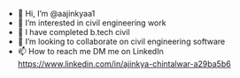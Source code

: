 - 👋 Hi, I’m @aajinkyaa1
- 👀 I’m interested in civil engineering work 
- 🌱 I have completed b.tech civil 
- 💞️ I’m looking to collaborate on civil engineering software 
- 📫 How to reach me DM me on LinkedIn https://www.linkedin.com/in/ajinkya-chintalwar-a29ba5b6

<!---
aajinkyaa1/aajinkyaa1 is a ✨ special ✨ repository because its `README.md` (this file) appears on your GitHub profile.
You can click the Preview link to take a look at your changes.
--->
